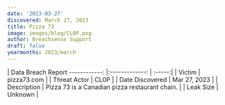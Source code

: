 ```yaml
---
date: '2023-03-27'
discovered: March 27, 2023
title: Pizza 73
image: images/blog/CL0P.png
author: Breachsense Support
draft: false
yearmonths: 2023/march
---
```



| Data Breach Report
------------:     |:-------------:    | :-----:|
| Victim      | pizza73.com      | 
| Threat Actor      | CL0P      | 
| Date Discovered      | Mar 27, 2023      | 
| Description      | Pizza 73 is a Canadian pizza restaurant chain.      | 
| Leak Size      | Unknown      | 

